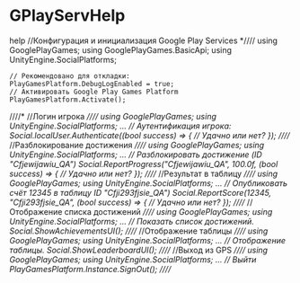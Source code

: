 # GPlayServHelp
help
//Конфигурация и инициализация Google Play Services
*////
    using GooglePlayGames;
    using GooglePlayGames.BasicApi;
    using UnityEngine.SocialPlatforms;
   
    // Рекомендовано для откладки:
    PlayGamesPlatform.DebugLogEnabled = true;
    // Активировать Google Play Games Platform
    PlayGamesPlatform.Activate();
////*
//Логин игрока
*////
    using GooglePlayGames;
    using UnityEngine.SocialPlatforms;
    ...
    // Аутентификация игрока:
    Social.localUser.Authenticate((bool success) => {
        // Удачно или нет?
    });
////*
//Разблокирование достижения
*////
    using GooglePlayGames;
    using UnityEngine.SocialPlatforms;
    ...
    // Разблокировать достижение (ID "Cfjewijawiu_QA")
    Social.ReportProgress("Cfjewijawiu_QA", 100.0f, (bool success) => {
      // Удачно или нет?
    });
////*
//Результат в таблицу
*////
    using GooglePlayGames;
    using UnityEngine.SocialPlatforms;
    ...
    // Опубликовать счёт 12345 в таблицу ID "Cfji293fjsie_QA")
    Social.ReportScore(12345, "Cfji293fjsie_QA", (bool success) => {
        // Удачно или нет?
    });
////*
//Отображение списка достижений
*////
    using GooglePlayGames;
    using UnityEngine.SocialPlatforms;
    ...
    // Показать список достижений.
    Social.ShowAchievementsUI();
////*
//Отображение таблицы
*////
    using GooglePlayGames;
    using UnityEngine.SocialPlatforms;
    ...
    // Отображение таблицы.
    Social.ShowLeaderboardUI();
////*
//Выход из GPS
*////
    using GooglePlayGames;
    using UnityEngine.SocialPlatforms;
    ...
    // Выйти
    PlayGamesPlatform.Instance.SignOut();
////*
